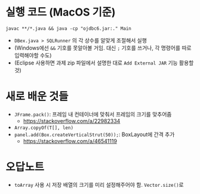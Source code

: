 # 실행 코드 (MacOS 기준)

```
javac **/*.java && java -cp "ojdbc6.jar:." Main
```

- `DBex.java > SQLRunner` 의 각 상수를 알맞게 조절해서 실행
- (Windows에선 `&&` 기호를 못알아볼 거임. 대신 `;` 기호를 쓰거나, 각 명령어를 따로 입력해야할 수도)
- (Eclipse 사용하면 과제 zip 파일에서 설명한 대로 `Add External JAR` 기능 활용할 것)

# 새로 배운 것들

- `JFrame.pack()`: 프레임 내 컨테이너에 맞춰서 프레임의 크기를 맞추어줌
  - https://stackoverflow.com/a/22982334
- `Array.copyOf(T[], len)`
- `panel.add(Box.createVerticalStrut(50));`: BoxLayout에 간격 추가
  - https://stackoverflow.com/a/46541119

# 오답노트

- `toArray` 사용 시 저장 배열의 크기를 미리 설정해주어야 함. `Vector.size()`로

